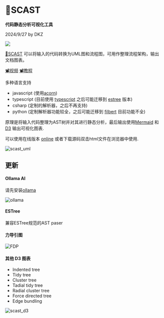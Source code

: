 # 🔱SCAST

**代码静态分析可视化工具**

2024/9/27 by DKZ

![](https://davidkingzyb.github.io/blogmd/blogImg/scastbanner.png)

[🔱SCAST](https://davidkingzyb.github.io/scast/SCAST.html) 可以将输入的代码转换为UML图和流程图，可用作整理流程架构，输出文档图表。

[📽️视频](https://www.bilibili.com/video/BV1QK2QYXEPW)
[📽️教程](https://www.bilibili.com/video/BV1EZNBejEfR)

多种语言支持
- javascript (使用[acorn](https://github.com/acornjs/acorn))
- typescript (目前使用 [typescript](https://www.typescriptlang.org/) 之后可能迁移到 [estree](https://typescript-eslint.io/) 版本)
- csharp (定制的解析器，之后不再支持)
- python (定制解析器功能较全，之后可能迁移到 [filbert](https://github.com/differentmatt/filbert) 目前功能不全)

原理是将输入代码整理为AST树并对其进行静态分析，最后输出使用[Mermaid](https://github.com/mermaid-js/mermaid-live-editor) 和 [D3](https://github.com/d3/d3) 输出可视化图表.

可以使用在线版本 [online](https://davidkingzyb.github.io/scast/SCAST.html) 或者下载源码双击html文件在浏览器中使用.

![scast_uml](https://github.com/user-attachments/assets/0185738e-0815-4c92-8770-e9ff2b0da1d5)

## 更新

#### Ollama AI

请先安装[ollama](https://ollama.com/)

![ollama](https://github.com/user-attachments/assets/afe8f504-17f7-4897-9990-4baa4f66213d)

#### ESTree

兼容ESTree规范的AST paser

#### 力导引图

![FDP](https://github.com/user-attachments/assets/6a34b405-492e-4966-a075-fce60330bccf)

#### 其他 D3 图表

- Indented tree
- Tidy tree
- Cluster tree
- Tadial tidy tree
- Radial cluster tree
- Force directed tree
- Edge bundling

![scast_d3](https://github.com/user-attachments/assets/11c4e11f-05e6-48b0-a3ee-c1e5f6a0816d)
